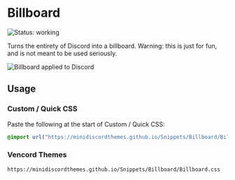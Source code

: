 # Billboard
![Status: working](https://img.shields.io/badge/status-working-green?style=flat-square)

Turns the entirety of Discord into a billboard. Warning: this is just for fun, and is not meant to be used seriously.

![Billboard applied to Discord](preview.avif)

## Usage
### Custom / Quick CSS
Paste the following at the start of Custom / Quick CSS:
```css
@import url("https://minidiscordthemes.github.io/Snippets/Billboard/Billboard.css");
```
### Vencord Themes
```
https://minidiscordthemes.github.io/Snippets/Billboard/Billboard.css
```